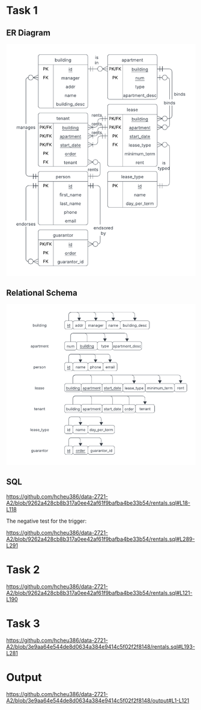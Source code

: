 # Task 1

## ER Diagram

![](./assets/Assignment%202%20-%20ER%20Diagram.png)

## Relational Schema

![](./assets/Assignment%202%20-%20Relational%20Schema.png)

<!--## Relations-->
<!--- Each manager can manage multiple buildings.-->
<!--- Each building can have one manager.-->
<!--- Each building can have multiple apartments.-->
<!--- Each apartment can only be in one building.-->
<!--- Each apartment can have multiple rental contracts of varying rental periods.-->
<!--- Each rental contract can only be under one apartment.-->
<!--- Each rental contract can have one "tenant" ("tenant" refers to a group of tenants instead of individual tenants).-->
<!--- Each "tenant" can have multiple contracts.-->
<!--- Each "tenant" can consist of multiple people.-->
<!--- Each person can be in multiple "tenant"s.-->
<!--- Each person can have multiple guarantors.-->

## SQL

https://github.com/hcheu386/data-2721-A2/blob/9262a428cb8b317a0ee42af61f9bafba4be33b54/rentals.sql#L18-L118

The negative test for the trigger:

https://github.com/hcheu386/data-2721-A2/blob/9262a428cb8b317a0ee42af61f9bafba4be33b54/rentals.sql#L289-L291

# Task 2

https://github.com/hcheu386/data-2721-A2/blob/9262a428cb8b317a0ee42af61f9bafba4be33b54/rentals.sql#L121-L190

# Task 3

https://github.com/hcheu386/data-2721-A2/blob/3e9aa64e544de8d0634a384e9414c5f02f2f8148/rentals.sql#L193-L281

# Output

https://github.com/hcheu386/data-2721-A2/blob/3e9aa64e544de8d0634a384e9414c5f02f2f8148/output#L1-L121
